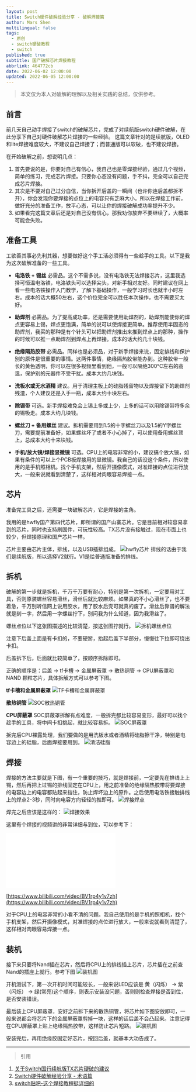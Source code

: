 ```yaml
---
layout: post
title: Switch硬件破解经验分享 - 破解焊接篇
author: Mars Shen
multilingual: false
tags:
  - 原创
  - switch硬破教程
  - switch
published: true
subtitle: 国产破解芯片焊接教程
abbrlink: 464772cb
date: 2022-06-02 12:00:00
updated: 2022-06-05 12:00:00
---
```

>本文仅为本人对破解的理解以及相关实践的总结，仅供参考。

## 前言
前几天自己动手焊接了switch的破解芯片，完成了对续航版switch硬件破解，在此分享下自己对硬件破解芯片焊接的一些经验。
这篇文章针对的是续航版，OLED和lite焊接难度较大，不建议自己焊接了；而普通版可以软破，也不建议焊接。

在开始破解之前，想说明几点：
1. 首先要说的是，你要对自己有信心，我自己也是零焊接经验，通过几个视频，简单的练习，完成芯片焊接。只要你心态没有问题，手不抖，完全可以自己完成芯片焊接。
2. 其次是不要对自己过分自信，当你拆开后盖的一瞬间（也许你连后盖都拆不开），你会发现你要焊接的点位上的电容只有芝麻大小。所以在焊接工作前，做好充分的准备工作，放平心态，可以让你的焊接破解成功率提升不少。
3. 如果看完这篇文章后还是对自己没有信心，那我劝你放弃不要继续了，大概率可能会失败。
<!--more-->

## 准备工具

工欲善其事必先利其器，想要做好这个手工活必须得有一些趁手的工具。以下是我为这次破解准备的一些工具。

- **电洛铁 + 锡丝**
	必需品。这个不需多说，没有电洛铁无法焊接芯片，这里我选择可恒温电洛铁，电洛铁头可以选择尖头，对新手相对友好。同时建议在网上看一些电洛铁操作入门教学，了解下基础操作，一般学习时长也就半小时左右。成本的话大概50左右，这个价位完全可以胜任本次操作，也不需要买太好。
    
- **助焊剂**
	必需品。为了提高成功率，还是需要使用助焊剂的，助焊剂能使你的焊点更容易上锡，焊点更饱满，简单的说可以使焊接更简单。推荐使用半固态的助焊剂，我买的那种是有个针头可以把助焊剂推出来推到焊点上的那种，操作的时候可以推一点助焊剂到焊点上再焊接。成本的话大约几十块钱。
    
- **绝缘隔热胶带**
	必需品。同样也是必须品，对于新手焊接来说，固定排线和保护别的原件是很重要的事情。这两件事情，绝缘隔热胶带能办到。这种胶带一般长的黄色透明，你可以在很多视频里看到他，一般可以隔绝300℃左右的高温，保护别的元器件不受干扰。成本大约几块钱。
    
- **洗板水或无水酒精**
	建议。用于清理主板上的硅脂残留物以及焊接留下的助焊剂残渣，个人建议还是入手一瓶，成本大约十块左右。

- **除锡带**
	可选。新手焊接难免会上锡上多或上少，上多的话可以用除锡带将多余的锡吸走。成本大约几块钱。
    
- **螺丝刀 + 备用螺丝**
	建议。拆机需要用到1.5的十字螺丝刀以及1.5的Y字螺丝刀，需要提前准备好，如果螺丝坏了或者不小心掉了，可以使用备用螺丝顶上，总成本大约十来块钱。
    
- **手机/放大镜/焊接显微镜**
	可选。CPU上的电容非常的小，建议搞个放大镜，如果有条件的可以上个PCB板焊接用的显微镜。我自己的话没这个条件，所以使用的是手机照相机。找个手机支架，然后开摄像模式，对准焊接的点位进行放大，一般来说就看到清楚了，这样相对肉眼容易焊接一点。    
    
## 芯片

准备完工具之后，还需要一块破解芯片，它是焊接的主角。

我用的是hwfly国产第四代芯片，即所谓的国产山寨芯片。它是目前相对较容易拿到的芯片，同时也支持刷固件，可玩性较高。TX芯片没有接触过，现在市面上也较少，但焊接原理和国产芯片一样。

芯片主要由芯片主体，排线，以及USB插排组成。
![hwfly芯片](/img/switch/Hwfly-for-switch-lite-oled-chip-ic-cable-black-board-payment-sx-cx.png_320x320.jpg)
排线的话由于我们是续航版，所以选择V2就行。V1是给普通版准备的排线。

## 拆机

破解的第一步就是拆机，千万千万要有耐心，特别是第一次拆机，一定要用对工具，否则原装螺丝容易滑丝，滑丝后就比较麻烦。如果真的不小心滑丝了，也不要着急，千万别听信网上说用胶水，用了胶水后壳可就真的废了。滑丝后靠谱的解法就是刻一字，然后用一字螺丝拧下，别问我为什么知道，因为我滑丝了。

螺丝点位以下这张图描述的比较清楚，按这张图拧就行。
![拆机螺丝点位](/img/switch/c1.jpg)

注意下后盖上面是有卡扣的，不要硬掰，抬起后盖下半部分，慢慢往下拉即可绕出卡扣。

后盖拆下后，后面就比较简单了，按顺序拆除即可。

正确的顺序是：后盖 -> tf卡槽 -> 金属屏蔽罩 -> 散热铜管 -> CPU屏蔽罩和 NAND 颗粒芯片，具体拆解方式可以参考下图。

**tf卡槽和金属屏蔽罩**
![TF卡槽和金属屏蔽罩](/img/switch/c2.jpg)

**散热铜管**
![SOC散热铜管](/img/switch/c3.jpg)

**CPU屏蔽罩**
SOC屏蔽罩拆解有点难度，一般拆完都比较容易变形，最好可以找个趁手的工具，将中间卡扣挑起，就比较容易拆。
![SOC屏蔽罩](/img/switch/c4.jpg)

拆完后CPU裸露处理，我们要做的是用洗板水或者酒精将硅脂擦干净，特别是电容边上的硅脂，后面焊接要用到。
![清洁硅脂](/img/switch/c5.jpg)

## 焊接

焊接的方法主要就是下图，有一个重要的技巧，就是焊接前，一定要先在排线上上锡，然后再把上过锡的排线固定在CPU上，用之前准备的绝缘隔热胶带将要焊接的电容边上的电容都贴起来挡住，防止焊坏边上的原件。之后使用电洛铁接触排线上的焊点2-3秒，同时向电容方向轻轻的推即可。
![焊接焊点](/img/switch/c6.jpg)

焊完之后应该是这样的：
![焊接效果](/img/switch/c7.jpg)

这里有个焊接的视频讲的非常详细与到位，可以参考下：

<iframe src="//player.bilibili.com/player.html?aid=969301681&bvid=BV1rp4y1v7zh&cid=225560839&page=1" scrolling="no" border="0" frameborder="no" framespacing="0" allowfullscreen="true"> </iframe>

[https://www.bilibili.com/video/BV1rp4y1v7zh](https://www.bilibili.com/video/BV1rp4y1v7zh)

对于CPU上的电容非常的小看不清的问题。我自己使用的是手机的照相机，找个手机支架，然后开摄像模式，对准焊接的点位进行放大，一般来说就看到清楚了，这样相对肉眼容易焊接一点。

## 装机

接下来只要将Nand插在芯片，然后将CPU上的排线插上芯片，芯片插在之前查Nand的插座上就行。参考下图
![装机图](/img/switch/c8.jpg)

开机测试下，第一次开机时间可能较长，一般来说LED应该是 黄（闪烁） -> 紫（闪烁） -> 绿(常亮)这个顺序，则表示安装没问题，否则则检查焊接是否到位，是否安装错误。

最后装上CPU屏蔽罩，安好之前拆下来的散热铜管，将芯片如下图安放即可，一般来说都会将芯片下的金属屏蔽罩剪掉一块，这样的话后盖不会凸起来。注意记得在CPU屏蔽罩上贴上绝缘隔热胶带，这样防止芯片短路。
![装机图](/img/switch/c9.jpg)

安装完后，再用绝缘胶固定好芯片，按回后盖，就基本大功告成了。

---
> 引用


1. [关于Switch国行续航版TX芯片硬破的建议](https://baijiahao.baidu.com/s?id=1683417071721969170&wfr=spider&for=pc)
2. [Switch硬件破解经验分享 - 术语篇](/posts/f96d7ec4/)
3. [switch贴吧-这个焊接教程挺详细的](https://tieba.baidu.com/p/6747262057?red_tag=1250614440)
